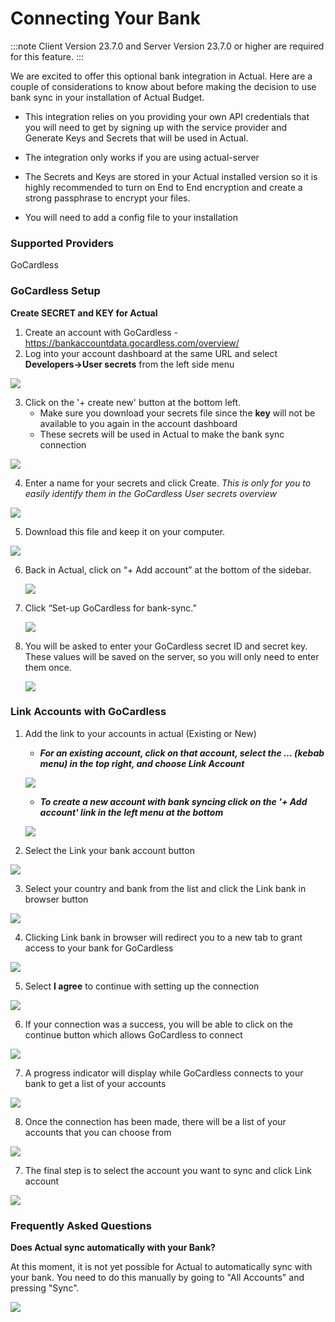 # Connecting Your Bank

:::note
Client Version 23.7.0 and
Server Version 23.7.0 or higher are required for this feature.
:::

We are excited to offer this optional bank integration in Actual. Here are a couple of considerations to know about before making the decision to use bank sync in your installation of Actual Budget.

- This integration relies on you providing your own API credentials that you will need to get by signing up with the service provider and Generate Keys and Secrets that will be used in Actual.

- The integration only works if you are using actual-server

- The Secrets and Keys are stored in your Actual installed version so it is highly recommended to turn on End to End encryption and create a strong passphrase to encrypt your files.

- You will need to add a config file to your installation

### Supported Providers

GoCardless

### GoCardless Setup

**Create SECRET and KEY for Actual**

1. Create an account with GoCardless - https://bankaccountdata.gocardless.com/overview/
2. Log into your account dashboard at the same URL and select **Developers->User secrets** from the left side menu

![](/static/img/connecting-your-bank/connecting-your-bank-gocardless-01.png)

3. Click on the '+ create new' button at the bottom left.
   - Make sure you download your secrets file since the **key** will not be available to you again in the account dashboard
   - These secrets will be used in Actual to make the bank sync connection

![](/static/img/connecting-your-bank/connecting-your-bank-gocardless-02.png)

4. Enter a name for your secrets and click Create.
   _This is only for you to easily identify them in the GoCardless User secrets overview_

![](/static/img/connecting-your-bank/connecting-your-bank-gocardless-03.png)

5. Download this file and keep it on your computer.

![](/static/img/connecting-your-bank/connecting-your-bank-gocardless-04.png)

6. Back in Actual, click on “+ Add account” at the bottom of the sidebar.

   ![](/static/img/connecting-your-bank/connecting-your-bank-02.png)

7. Click “Set-up GoCardless for bank-sync.”

   ![](/static/img/connecting-your-bank/connecting-your-bank-gocardless-05.png)

8. You will be asked to enter your GoCardless secret ID and secret key. These values will be saved on the server, so you will only need to enter them once.

   ![](/static/img/connecting-your-bank/connecting-your-bank-gocardless-06.png)

### Link Accounts with GoCardless

1. Add the link to your accounts in actual (Existing or New)

   - **_For an existing account, click on that account, select the ... (kebab menu) in the top right, and choose Link Account_**

   ![](/static/img/connecting-your-bank/connecting-your-bank-01.png)

   - **_To create a new account with bank syncing click on the '+ Add account' link in the left menu at the bottom_**

   ![](/static/img/connecting-your-bank/connecting-your-bank-02.png)

2. Select the Link your bank account button

![](/static/img/connecting-your-bank/connecting-your-bank-03.png)

3. Select your country and bank from the list and click the Link bank in browser button

![](/static/img/connecting-your-bank/connecting-your-bank-04.png)

4. Clicking Link bank in browser will redirect you to a new tab to grant access to your bank for GoCardless

![](/static/img/connecting-your-bank/connecting-your-bank-05.png)

5. Select **I agree** to continue with setting up the connection

![](/static/img/connecting-your-bank/connecting-your-bank-gocardless-07.png)

6. If your connection was a success, you will be able to click on the continue button which allows GoCardless to connect

![](/static/img/connecting-your-bank/connecting-your-bank-07.png)

7. A progress indicator will display while GoCardless connects to your bank to get a list of your accounts

![](/static/img/connecting-your-bank/connecting-your-bank-08.png)

8. Once the connection has been made, there will be a list of your accounts that you can choose from

![](/static/img/connecting-your-bank/connecting-your-bank-09.png)

7. The final step is to select the account you want to sync and click Link account

![](/static/img/connecting-your-bank/connecting-your-bank-10.png)

### Frequently Asked Questions

**Does Actual sync automatically with your Bank?**

At this moment, it is not yet possible for Actual to automatically sync with your bank. You need to do this manually by going to "All Accounts" and pressing "Sync".

![](/static/img/connecting-your-bank/syncing-with-your-bank.png)
